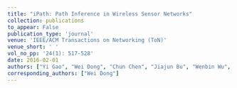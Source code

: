 ```yaml
---
title: "iPath: Path Inference in Wireless Sensor Networks"
collection: publications
to_appear: False
publication_type: 'journal'
venue: 'IEEE/ACM Transactions on Networking (ToN)'
venue_short: ' '
vol_no_pp: '24(1): 517-528'
date: 2016-02-01
authors: ["Yi Gao", "Wei Dong", "Chun Chen", "Jiajun Bu", "Wenbin Wu", "Xue Liu"]
corresponding_authors: ["Wei Dong"]
---
```

